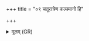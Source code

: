 +++
title = "०९ चतूरात्रेण कल्पमानो हि"

+++
<details><summary>मूलम् (GR)</summary>

चतूरात्रेण कल्पमानो हि याह्य्  
अथ सप्तरात्रं दशरात्रं च गच्छ ।  
द्वादशाहं परिभूय विश्वत  
एकविंशत्या वि मृधो नुदस्व ॥
</details>